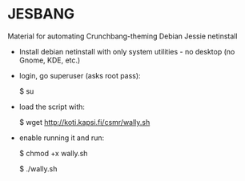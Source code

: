 # JESBANG

Material for automating Crunchbang-theming Debian Jessie netinstall


- Install debian netinstall with only system utilities - no desktop (no Gnome, KDE, etc.)


- login, go superuser (asks root pass):
	
	$ su


- load the script with:

	$ wget http://koti.kapsi.fi/csmr/wally.sh


- enable running it and run:

	$ chmod +x wally.sh

	$ ./wally.sh
